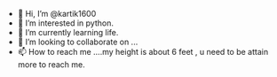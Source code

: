 - 👋 Hi, I’m @kartik1600
- 👀 I’m interested in python.
- 🌱 I’m currently learning life.
- 💞️ I’m looking to collaborate on ...
- 📫 How to reach me ....my height is about 6 feet , u need to be attain more to reach me.

<!---
kartik1600/kartik1600 is a ✨ special ✨ repository because its `README.md` (this file) appears on your GitHub profile.
You can click the Preview link to take a look at your changes.
--->
